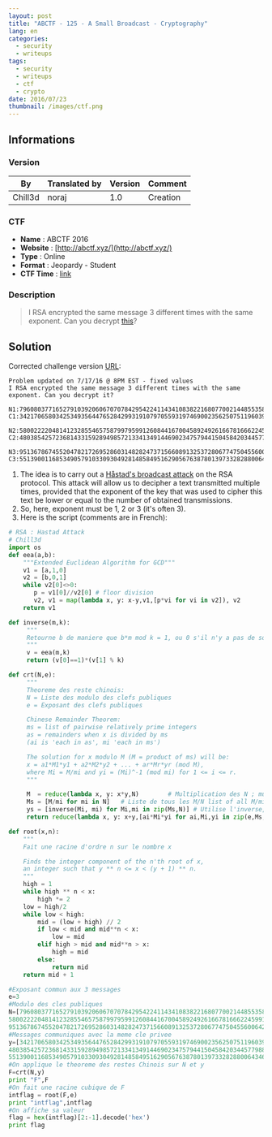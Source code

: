 ```yaml
---
layout: post
title: "ABCTF - 125 - A Small Broadcast - Cryptography"
lang: en
categories:
  - security
  - writeups
tags:
  - security
  - writeups
  - ctf
  - crypto
date: 2016/07/23
thumbnail: /images/ctf.png
---
```

## Informations

### Version

| By      | Translated by | Version | Comment
| ---     | ---           | ---     | ---
| Chill3d | noraj         | 1.0     | Creation

### CTF

- **Name** : ABCTF 2016
- **Website** : [http://abctf.xyz/](http://abctf.xyz/)
- **Type** : Online
- **Format** : Jeopardy - Student
- **CTF Time** : [link](https://ctftime.org/event/333)

### Description

> I RSA encrypted the same message 3 different times with the same exponent. Can you decrypt [this][this]?

[this]:https://gist.githubusercontent.com/bobacadodl/92430f0c2fb1fc5517b4743904ea17a1/raw/78dbd37a2d21cb9b1de640bed616ffd404de9008/broadcast.txt

## Solution

Corrected challenge version [URL][corrected]:

[corrected]:https://gist.github.com/bobacadodl/92430f0c2fb1fc5517b4743904ea17a1/

```
Problem updated on 7/17/16 @ 8PM EST - fixed values
I RSA encrypted the same message 3 different times with the same exponent. Can you decrypt it?

N1:79608037716527910392060670707842954224114341083822168077002144855358998405023007345791355970838437273653492726857398313047195654933011803740498167538754807659255275632647165202835846338059572102420992692073303341392512490988413552501419357400503232190597741120726276250753866130679586474440949586692852365179
C1:34217065803425349356447652842993191079705593197469002356250751196039765990549766822180265723173964726087016890980051189787233837925650902081362222218365748633591895514369317316450142279676583079298758397507023942377316646300547978234729578678310028626408502085957725408232168284955403531891866121828640919987

N2:58002222048141232855465758799795991260844167004589249261667816662245991955274977287082142794911572989261856156040536668553365838145271642812811609687362700843661481653274617983708937827484947856793885821586285570844274545385852401777678956217807768608457322329935290042362221502367207511491516411517438589637
C2:48038542572368143315928949857213341349144690234757944150458420344577988496364306227393161112939226347074838727793761695978722074486902525121712796142366962172291716190060386128524977245133260307337691820789978610313893799675837391244062170879810270336080741790927340336486568319993335039457684586195656124176

N3:95136786745520478217269528603148282473715660891325372806774750455600642337159386952455144391867750492077191823630711097423473530235172124790951314315271310542765846789908387211336846556241994561268538528319743374290789112373774893547676601690882211706889553455962720218486395519200617695951617114702861810811
C3:55139001168534905791033093049281485849516290567638780139733282880064346293967470884523842813679361232423330290836063248352131025995684341143337417237119663347561882637003640064860966432102780676449991773140407055863369179692136108534952624411669691799286623699981636439331427079183234388844722074263884842748
```

1. The idea is to carry out a [Håstad's broadcast attack][hastad] on the RSA protocol. This attack will allow us to decipher a text transmitted multiple times, provided that the exponent of the key that was used to cipher this text be lower or equal to the number of obtained transmissions.
2. So, here, exponent must be 1, 2 or 3 (it's often 3).
3. Here is the script (comments are in French):

```python
# RSA : Hastad Attack
# Chill3d
import os
def eea(a,b):
    """Extended Euclidean Algorithm for GCD"""
    v1 = [a,1,0]
    v2 = [b,0,1]
    while v2[0]<>0:
       p = v1[0]//v2[0] # floor division
       v2, v1 = map(lambda x, y: x-y,v1,[p*vi for vi in v2]), v2
    return v1

def inverse(m,k):
     """
     Retourne b de maniere que b*m mod k = 1, ou 0 s'il n'y a pas de solution
     """
     v = eea(m,k)
     return (v[0]==1)*(v[1] % k)

def crt(N,e):
     """
     Theoreme des reste chinois:
     N = Liste des modulo des clefs publiques
     e = Exposant des clefs publiques

     Chinese Remainder Theorem:
     ms = list of pairwise relatively prime integers
     as = remainders when x is divided by ms
     (ai is 'each in as', mi 'each in ms')

     The solution for x modulo M (M = product of ms) will be:
     x = a1*M1*y1 + a2*M2*y2 + ... + ar*Mr*yr (mod M),
     where Mi = M/mi and yi = (Mi)^-1 (mod mi) for 1 <= i <= r.
     """

     M  = reduce(lambda x, y: x*y,N)        # Multiplication des N ; multiply N together
     Ms = [M/mi for mi in N]   # Liste de tous les M/N list of all M/mi
     ys = [inverse(Mi, mi) for Mi,mi in zip(Ms,N)] # Utilise l'inverse,eea ; uses inverse,eea
     return reduce(lambda x, y: x+y,[ai*Mi*yi for ai,Mi,yi in zip(e,Ms,ys)]) % M

def root(x,n):
    """
    Fait une racine d'ordre n sur le nombre x

    Finds the integer component of the n'th root of x,
    an integer such that y ** n <= x < (y + 1) ** n.
    """
    high = 1
    while high ** n < x:
        high *= 2
    low = high/2
    while low < high:
        mid = (low + high) // 2
        if low < mid and mid**n < x:
            low = mid
        elif high > mid and mid**n > x:
            high = mid
        else:
            return mid
    return mid + 1

#Exposant commun aux 3 messages
e=3
#Modulo des cles publiques
N=[79608037716527910392060670707842954224114341083822168077002144855358998405023007345791355970838437273653492726857398313047195654933011803740498167538754807659255275632647165202835846338059572102420992692073303341392512490988413552501419357400503232190597741120726276250753866130679586474440949586692852365179,
58002222048141232855465758799795991260844167004589249261667816662245991955274977287082142794911572989261856156040536668553365838145271642812811609687362700843661481653274617983708937827484947856793885821586285570844274545385852401777678956217807768608457322329935290042362221502367207511491516411517438589637,
95136786745520478217269528603148282473715660891325372806774750455600642337159386952455144391867750492077191823630711097423473530235172124790951314315271310542765846789908387211336846556241994561268538528319743374290789112373774893547676601690882211706889553455962720218486395519200617695951617114702861810811]
#Messages communiques avec la meme cle privee
y=[34217065803425349356447652842993191079705593197469002356250751196039765990549766822180265723173964726087016890980051189787233837925650902081362222218365748633591895514369317316450142279676583079298758397507023942377316646300547978234729578678310028626408502085957725408232168284955403531891866121828640919987,
48038542572368143315928949857213341349144690234757944150458420344577988496364306227393161112939226347074838727793761695978722074486902525121712796142366962172291716190060386128524977245133260307337691820789978610313893799675837391244062170879810270336080741790927340336486568319993335039457684586195656124176,
55139001168534905791033093049281485849516290567638780139733282880064346293967470884523842813679361232423330290836063248352131025995684341143337417237119663347561882637003640064860966432102780676449991773140407055863369179692136108534952624411669691799286623699981636439331427079183234388844722074263884842748]
#On applique le theoreme des restes Chinois sur N et y
F=crt(N,y)
print "F",F
#On fait une racine cubique de F
intflag = root(F,e)
print "intflag",intflag
#On affiche sa valeur
flag = hex(intflag)[2:-1].decode('hex')
print flag
```

[hastad]:https://en.wikipedia.org/wiki/Coppersmith%27s_attack#H.C3.A5stad.27s_Broadcast_Attack
